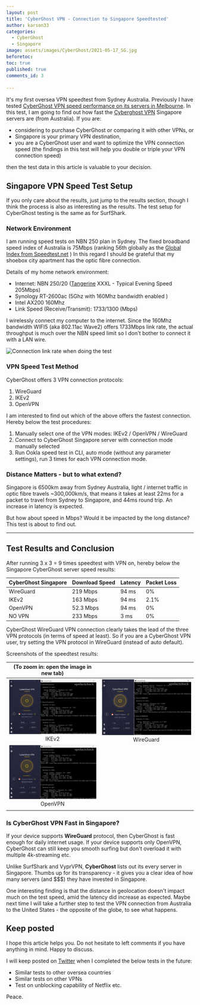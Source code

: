 ```yaml
---
layout: post
title: 'CyberGhost VPN - Connection to Singapore Speedtested'
author: karson33
categories:
  - CyberGhost
  - Singapore
image: assets/images/CyberGhost/2021-05-17_SG.jpg
beforetoc: 
toc: true
published: true
comments_id: 3

---
```


It's my first oversea VPN speedtest from Sydney Australia. Previously I have tested [CyberGhost VPN speed performance on its servers in Melbourne](https://karson33.github.io/vpnfactcheck/cyberghost-vpn-to-singapore-speedtested/). In this test, I am going to find out how fast the [Cyberghost VPN](https://www.cyberghostvpn.com/) Singapore servers are (from Australia). If you are:

* considering to purchase CyberGhost or comparing it with other VPNs, or 
* Singapore is your primary VPN destination, 
* you are a CyberGhost user and want to optimize the VPN connection speed (the findings in this test will help you double or triple your VPN connection speed)

then the test data in this article is valuable to your decision.


## Singapore VPN Speed Test Setup

If you only care about the results, just jump to the results section, though I think the process is also as interesting as the results. The test setup for CyberGhost testing is the same as for SurfShark.

### Network Environment

I am running speed tests on NBN 250 plan in Sydney. The fixed broadband speed index of Australia is 75Mbps (ranking 56th globally as the [Global Index from Speedtest.net](https://www.speedtest.net/global-index) ) In this regard I should be grateful that my shoebox city apartment has the optic fibre connection. 

Details of my home network environment:

* Internet: NBN 250/20 ([Tangerine](https://www.tangerinetelecom.com.au) XXXL - Typical Evening Speed 205Mbps)
* Synology RT-2600ac (5Ghz with 160Mhz bandwidth enabled )
* Intel AX200 160Mhz
* Link Speed (Receive/Transmit): 1733/1300 (Mbps)

I wirelessly connect my computer to the internet. Since the 160Mhz bandwidth WIFI5 (aka 802.11ac Wave2) offers 1733Mbps link rate, the actual throughput is much over the NBN speed limit so I don't bother to connect it with a LAN wire.

![Connection link rate when doing the test]({{site.baseurl}}/assets/images/SurfShark/2021-05-04_AX200.jpg)



### VPN Speed Test Method

CyberGhost offers 3 VPN connection protocols: 

1. WireGuard
2. IKEv2
3. OpenVPN

I am interested to find out which of the above offers the fastest connection. Hereby below the test procedures:

1. Manually select one of the VPN modes: IKEv2 / OpenVPN / WireGuard
2. Connect to CyberGhost Singapore server with connection mode manually selected
3. Run Ookla speed test in CLI, auto mode (without any parameter settings), run 3 times for each VPN connection mode.



### Distance Matters - but to what extend?

Singapore is 6500km away from Sydney Australia, light / internet traffic in optic fibre travels ~300,000km/s, that means it takes at least 22ms for a packet to travel from Sydney to Singapore, and 44ms round trip. An increase in latency is expected.

But how about speed in Mbps? Would it be impacted by the long distance? This test is about to find out.


---
## Test Results and Conclusion

After running 3 x 3 = 9 times speedtest with VPN on, hereby below the Singapore CyberGhost server speed results:

| CyberGhost Singapore | Download Speed | Latency | Packet Loss |
|------------------|----------------|---------|---------|
| WireGuard             | 219 Mbps       | 94 ms   | 0% |
| IKEv2     | 163 Mbps       | 94 ms    | 2.1% |
| OpenVPN        | 52.3 Mbps       | 94 ms    |0% |
| NO VPN           | 233 Mbps       | 3 ms    |0% |

CyberGhost WireGuard VPN connection clearly takes the lead of the three VPN protocols (in terms of speed at least). So if you are a CyberGhost VPN user, try setting the VPN protocol in WireGuard (instead of auto default).

Screenshots of the speedtest results:

| (To zoom in: open the image in new tab) |              |
|:--------------:|:--------------:|
| ![VyprVPN Sydney IKEV2 Speedtest Results](../assets/images/CyberGhost/2021-05-15_CG-SG-IKEV2.jpg)IKEv2        | ![VyprVPN Sydney Wireguard Speedtest Results](../assets/images/CyberGhost/2021-05-15_CG-SG-WG.jpg)WireGuard 
| ![VyprVPN Sydney OpenVPN(UDP) Speedtest Results](../assets/images/CyberGhost/2021-05-15_CG-SG-OV.jpg)OpenVPN |    |
|  |              |


### Is CyberGhost VPN Fast in Singapore?

If your device supports **WireGuard** protocol, then CyberGhost is fast enough for daily internet usage. If your device supports only OpenVPN, CyberGhost can still keep you smooth surfing but don't overload it with multiple 4k-streaming etc. 

Unlike SurfShark and VyprVPN, **CyberGhost** lists out its every server in Singapore. Thumbs up for its transparency - it gives you a clear idea of how many servers (and $$$) they have invested in Singapore.

One interesting finding is that the distance in geolocation doesn't impact much on the test speed, amid the latency did increase as expected. Maybe next time I will take a further step to test the VPN connection from Australia to the United States - the opposite of the globe, to see what happens.


## Keep posted

I hope this article helps you. Do not hesitate to left comments if you have anything in mind. Happy to discuss.

I will keep posted on [Twitter](https://twitter.com/vpnfactcheck) when I completed the below tests in the future:

* Similar tests to other oversea countries
* Similar tests on other VPNs
* Test on unblocking capability of Netflix etc.

Peace.
